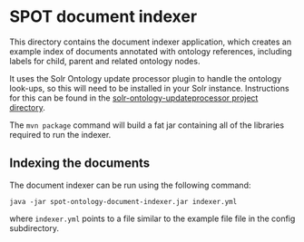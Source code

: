 # SPOT document indexer

This directory contains the document indexer application, which creates an
example index of documents annotated with ontology references, 
including labels for child, parent and related ontology nodes.

It uses the Solr Ontology update processor plugin to handle the ontology
look-ups, so this will need to be installed in your Solr instance.
Instructions for this can be found in the [solr-ontology-updateprocessor project directory](https://github.com/flaxsearch/BioSolr/tree/master/spot/solr-ontology-updateprocessor).

The `mvn package` command will build a fat jar containing all
of the libraries required to run the indexer.


## Indexing the documents

The document indexer can be run using the following command:

    java -jar spot-ontology-document-indexer.jar indexer.yml
    
where `indexer.yml` points to a file similar to the example file
file in the config subdirectory.
